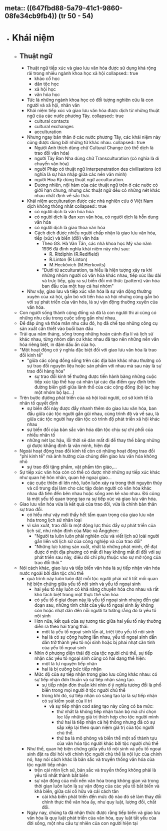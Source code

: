 meta:: ((647fbd88-5a79-41c1-9860-08fe34cb9fb4)) (tr 50 - 54)
---

- # Khái niệm
	- ## Thuật ngữ
		- Thuật ngữ tiếp xúc và giao lưu văn hóa được sử dụng khá rộng rãi trong nhiều ngành khoa học xã hội
		  collapsed:: true
			- khảo cổ học
			- dân tộc học
			- xã hội học
			- văn hóa học
		- Tức là những ngành khoa học có đối tượng nghiên cứu là con người và xã hội, nhân văn
		- Khái niệm tiếp xúc và giao lưu văn hóa được dịch từ những thuật ngữ của các nước phương Tây.
		  collapsed:: true
			- cultural contacts
			- cultural exchanges
			- acculturation
		- Nhưng ngay bản thân ở các nước phương Tây, các khái niệm này cũng được dùng bởi những từ khác nhau.
		  collapsed:: true
			- Người Anh thích dùng chữ Cultural Change (có thể dịch là trao đổi văn hóa)
			- người Tây Ban Nha dùng chữ Transculturation (có nghĩa là di chuyển văn hóa)
			- người Pháp có thuật ngữ Interpenetration des civilisations (có nghĩa là sự hòa nhập giữa các nền văn minh)
			- người Hoa Kỳ dùng thuật ngữ acculturation.
			- Đương nhiên, nội hàm của các thuật ngữ trên ở các nước có giớii hạn chung, nhưng các thuật ngữ đều có những nét khác nhau nhất định về sắc thái.
		- Khái niệm acculturation được các nhà nghiên cứu ở Việt Nam dịch không thống nhất
		  collapsed:: true
			- có người dịch là văn hóa hóa
			- có người dịch là đan xen văn hóa, có người dịch là hỗn dung văn hóa
			- có người dịch là giao thoa văn hóa
			- Cách dịch được nhiều người chấp nhận là giao lưu văn hóa, tiếp (xúc) và biến (đổi) văn hóa
				- Theo GS. Hà Văn Tấn, các nhà khoa học Mỹ vào năm 1936 đã định nghĩa khái niệm này như sau:
					- R. Ritdiphin (R.Redifield)
					- R.Linton (R Linton)
					- M.Heckôvich (M.Herkovits)
				- "Dưới từ acculturation, ta hiểu là hiện tượng xảy ra khi những nhóm người có văn hóa khác nhau, tiếp xúc lâu dài và trực tiếp, gây ra sự biến đổi mô thức (pattern) văn hóa ban đầu của một hay cả hai nhóm"
		- Như vậy, giao lưu và tiếp xúc văn hóa là sự vận động thường xuyên của xã hội, gắn bó với tiến hóa xã hội nhưng cũng gắn bó với sự phát triển của văn hóa, là sự vận động thường xuyên của văn hóa.
	- Con người sống thành cộng đồng và đã là con người thì ai cũng có những nhu cầu trong cuộc sống gần như nhau.
	- Để đáp ứng và thỏa mãn nhu cầu đó, họ đã chế tạo những công cụ sản xuất cần thiết vào buổi ban đầu
	- Trải qua năm tháng, sống trong những hoàn cảnh địa lí và lịch sử khác nhau, từng nhóm dân cư khác nhau đã tạo nên những nền văn hóa riêng biệt, in đậm dấu ấn của họ.
	- "Một hoạt động có ý nghĩa đặc biệt đối với giao lưu văn hóa là trao đổi kinh tế"
		- "giữa các cộng đồng sống trên các địa bàn khác nhau thường có sự trao đổi nguyên liệu hoặc sản phẩm với nhau mà sau này là sự trao đổi hàng hóa"
			- sự trao đổi kinh tế thường được tiến hành bàng những cuộc tiếp xúc tập thể hay cá nhân tại các địa điểm quy định trên đường biên giới giừa lãnh thổ của các cộng đống (bộ lạc hay một nhóm bộ lạc...)
	- Trên bước đường phát triển của xã hội loài người, cơ sở kinh tế là nhân tố quyết định
		- sự biến đổi này được đẩy nhanh thêm do giao lưu văn hóa, ban đầu giữa các tộc người gần gũi nhau, cùng trình độ và về sau, là giữa các tộc người hay dân tộc có trình độ phát triển xã hội khác nhau
		- sự biến đổi của bản sắc văn hóa dân tộc chịu sự chi phối của nhiểu nhân tố
		- những nét lạc hậu, lỗi thời sẽ dán mất đi để thay thế bằng những gì được khẳng định là văn minh, hiện đại
	- Ngoài hoạt động trao đổi kinh tế còn có những hoạt động trao đổi "phi kinh tế" mà ảnh hưởng của chúng đến giao lưu văn hóa không nhỏ
		- sự trao đổi tặng phẩm, vật phẩm tôn giáo,...
	- Sự tiếp xúc văn hóa còn có thể có được nhờ những sự tiếp xúc khác như quan hệ hôn nhân, quan hệ ngoại giao...
		- các cuộc thiên di lớn nhỏ, luôn luôn xảy ra trong thời nguyên thủy và cổ trung đại làm cho các tập đoàn người có văn hóa khác nhau đã tiến đến bên nhau hoặc sống xen kẽ vào nhau. Đó cũng là một yếu tố quan trọng tạo ra sự tiếp xúc và giao lưu văn hóa.
	- Giao lưu văn hóa vừa là kết quả của trao đổi, vừa là chính bản thân sự trao đổi.
		- có hiểu như vậy mới thấy hết tấm quan trọng của giao lưu văn hóa trong lịch sử nhân loại
		- vì sản xuất, trao đổi là một động lực thúc đẩy sự phát triển của lịch sử, như nhận định của Mác và Ăngghen:
			- "Người ta luôn luôn phải nghiên cứu và viết lịch sử loài người gắn liển với lịch sử của công nghiệp và của trao đổi"
			- "Những lực lượng sản xuất, nhất là những phát minh, để đạt được ở một địa phương có mất đi hay không mất đi đối với sự phát triển sau này, điều đó chỉ phụ thuộc vào sự mở rộng của trao đổi thôi."
	- Nói cách khác, giao lưu và tiếp biến văn hóa là sự tiếp nhận văn hóa nước ngoài bởi dân tộc chủ thể
		- quá trình này luôn luôn đặt mỗi tộc người phải xử lí tốt mối quan hệ biện chứng giữa yếu tố nội sinh và yếu tố ngoại sinh
			- hai yếu tố này luôn có khả năng chuyển hóa cho nhau và rất khó tách biệt trong một thực thể văn hóa
			- có yếu tố ở giai đoạn này là yếu tố ngoại sinh nhưng đến giai đoạn sau, những tính chất của yếu tổ ngoại sinh ấy không còn hoặc nhạt dần đến nỗi người ta tưởng rằng đó là yếu tố nội sinh
			- Hơn nữa, kết quả của sự tương tác giữa hai yếu tố này thường diễn ra theo hai trạng thái:
				- một là yếu tố ngoại sinh lấn át, triệt tiêu yếu tố nội sinh
				- hai là có sự cộng hưởng lẫn nhau, yếu tố ngoại sinh dần dần trở thành yếu tố nội sinh hoặc bị phai nhạt căn tính của yếu tố ngoại sinh
			- Nhìn ở phương diện thái độ của tộc người chủ thể, sự tiếp nhận các yếu tố ngoại sinh cũng có hai dạng thể hiện:
				- một là tự nguyện tiếp nhận
				- hai là bị cưõng bức tiếp nhận
			- Mức độ của sự tiếp nhận trong giao lưu cũng khác nhau: có sự tiếp nhận đơn thuấn và sự tiếp nhận sáng tạo.
				- sự tiếp nhận đơn thuần khi nhìn ở ý nghĩa tương đối là phổ biến trong mọi người ở tộc người chủ thể
				- trong khi đó, sự tiếp nhận có sáng tạo lại là sự tiếp nhận có sự kiểm soát của lí trí
					- và sự tiếp nhận cod sáng tạo này cũng có ba mức:
						- thứ nhất là không tiếp nhận toàn bộ mà chỉ chọn lọc lấy những giá trị thích hợp cho tộc người mình
						- thứ hai là tiếp nhận cả hệ thống nhưng đã có sự sắp xếp lại theo quan niệm giá trị của tộc người chủ thể.
						- thứ ba là mô phỏng và biển thể một số thành tựu của văn hóa tộc người khác bởi tộc người chủ thể
		- Như thế, quan hệ biện chứng giữa yếu tố nội sinh và yếu tố ngoại sinh đặt ra đòi hỏi với chính tộc người chủ thể là nội lực của chính nó, hay nói cách khác là bản sắc và truyền thống văn hóa của tộc người tiếp nhận
			- trên cái nhìn lịch sử, bản sắc và truyền thống không phải là yếu tố nhất thành bất biến
			- sự vận động của mỗi nền văn hóa trong không gian và trong thời gian luôn luôn là sự vận động của các yếu tố bất biến và khả biến, giữa cái cố hữu và cái cách tân
				- cái khả biến phát triển đến mức độ nào đó sẽ làm thay đổi chỉnh thực thể văn hóa ấy, như quy luật, lượng đổi, chất đổi.
		- Ngày nay, chúng ta đã nhận thức được rằng tiếp biến và giao lưu văn hóa là quy luật phát triển của văn hóa, quy luật tất yếu của đời sống, một nhu cầu tự nhiên của con người hiện tại